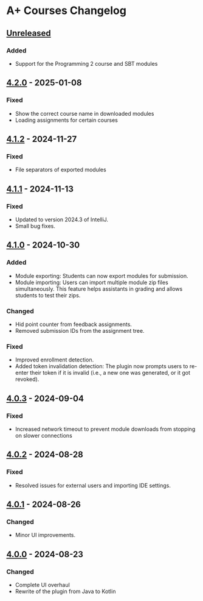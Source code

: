 <!-- Keep a Changelog guide -> https://keepachangelog.com -->

# A+ Courses Changelog

## [Unreleased]

### Added

- Support for the Programming 2 course and SBT modules

## [4.2.0] - 2025-01-08

### Fixed

- Show the correct course name in downloaded modules
- Loading assignments for certain courses

## [4.1.2] - 2024-11-27

### Fixed

- File separators of exported modules

## [4.1.1] - 2024-11-13

### Fixed

- Updated to version 2024.3 of IntelliJ.
- Small bug fixes.

## [4.1.0] - 2024-10-30

### Added

- Module exporting: Students can now export modules for submission.
- Module importing: Users can import multiple module zip files simultaneously. This feature helps assistants in grading
  and allows students to test their zips.

### Changed

- Hid point counter from feedback assignments.
- Removed submission IDs from the assignment tree.

### Fixed

- Improved enrollment detection.
- Added token invalidation detection: The plugin now prompts users to re-enter their token if it is invalid (i.e., a new
  one was generated, or it got revoked).

## [4.0.3] - 2024-09-04

### Fixed

- Increased network timeout to prevent module downloads from stopping on slower connections

## [4.0.2] - 2024-08-28

### Fixed

- Resolved issues for external users and importing IDE settings.

## [4.0.1] - 2024-08-26

### Changed

- Minor UI improvements.

## [4.0.0] - 2024-08-23

### Changed

- Complete UI overhaul
- Rewrite of the plugin from Java to Kotlin

[Unreleased]: https://github.com/Aalto-LeTech/aplus-courses/compare/v4.2.0...HEAD

[4.2.0]: https://github.com/Aalto-LeTech/aplus-courses/compare/v4.1.2...v4.2.0

[4.2.0]: https://github.com/Aalto-LeTech/aplus-courses/compare/v4.1.2...v4.2.0

[4.1.2]: https://github.com/Aalto-LeTech/aplus-courses/compare/v4.1.1...v4.1.2

[4.1.1]: https://github.com/Aalto-LeTech/aplus-courses/compare/v4.1.0...v4.1.1

[4.1.0]: https://github.com/Aalto-LeTech/aplus-courses/compare/v4.0.3...v4.1.0

[4.0.3]: https://github.com/Aalto-LeTech/aplus-courses/compare/v4.0.2...v4.0.3

[4.0.2]: https://github.com/Aalto-LeTech/aplus-courses/compare/v4.0.1...v4.0.2

[4.0.1]: https://github.com/Aalto-LeTech/aplus-courses/compare/v4.0.0...v4.0.1

[4.0.0]: https://github.com/Aalto-LeTech/aplus-courses/commits/v4.0.0